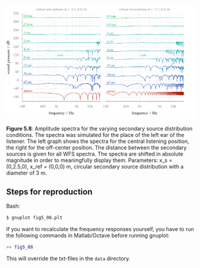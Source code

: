 ![Fig 5.8](fig5_08.png)

**Figure 5.8**: Amplitude spectra for the varying secondary source distribution
conditions.  The spectra was simulated for the place of the left ear of the
listener. The left graph shows the spectra for the central listening position,
the right for the off-center position. The distance between the secondary
sources is given for all WFS spectra. The spectra are shifted in absolute
magnitude in order to meaningfully display them. Parameters: x_s = (0,2.5,0),
x_ref = (0,0,0) m, circular secondary source distribution with a diameter of
3 m.

## Steps for reproduction

Bash:
```Bash
$ gnuplot fig5_08.plt
```
If you want to recalculate the frequency responses yourself, you have to run the
following commands in Matlab/Octave before running gnuplot:
```Matlab
>> fig5_08
```
This will override the txt-files in the `data` directory.
